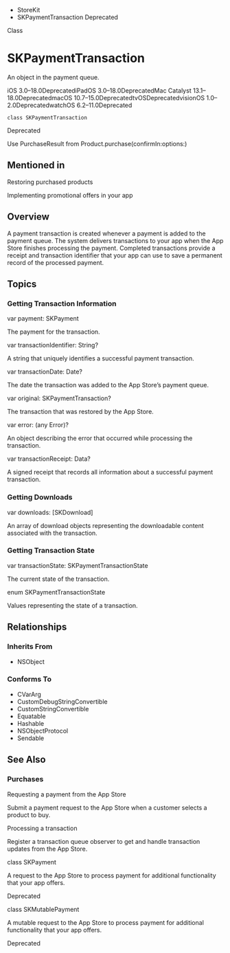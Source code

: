 

- StoreKit
-  SKPaymentTransaction Deprecated

Class

# SKPaymentTransaction

An object in the payment queue.

iOS 3.0–18.0DeprecatediPadOS 3.0–18.0DeprecatedMac Catalyst 13.1–18.0DeprecatedmacOS 10.7–15.0DeprecatedtvOSDeprecatedvisionOS 1.0–2.0DeprecatedwatchOS 6.2–11.0Deprecated

``` source
class SKPaymentTransaction
```

Deprecated

Use PurchaseResult from Product.purchase(confirmIn:options:)

## Mentioned in 

Restoring purchased products

Implementing promotional offers in your app

## Overview

A payment transaction is created whenever a payment is added to the payment queue. The system delivers transactions to your app when the App Store finishes processing the payment. Completed transactions provide a receipt and transaction identifier that your app can use to save a permanent record of the processed payment.

## Topics

### Getting Transaction Information

var payment: SKPayment

The payment for the transaction.

var transactionIdentifier: String?

A string that uniquely identifies a successful payment transaction.

var transactionDate: Date?

The date the transaction was added to the App Store’s payment queue.

var original: SKPaymentTransaction?

The transaction that was restored by the App Store.

var error: (any Error)?

An object describing the error that occurred while processing the transaction.

var transactionReceipt: Data?

A signed receipt that records all information about a successful payment transaction.

### Getting Downloads

var downloads: [SKDownload]

An array of download objects representing the downloadable content associated with the transaction.

### Getting Transaction State

var transactionState: SKPaymentTransactionState

The current state of the transaction.

enum SKPaymentTransactionState

Values representing the state of a transaction.

## Relationships

### Inherits From

- NSObject

### Conforms To

- CVarArg
- CustomDebugStringConvertible
- CustomStringConvertible
- Equatable
- Hashable
- NSObjectProtocol
- Sendable

## See Also

### Purchases

Requesting a payment from the App Store

Submit a payment request to the App Store when a customer selects a product to buy.

Processing a transaction

Register a transaction queue observer to get and handle transaction updates from the App Store.

class SKPayment

A request to the App Store to process payment for additional functionality that your app offers.

Deprecated

class SKMutablePayment

A mutable request to the App Store to process payment for additional functionality that your app offers.

Deprecated

